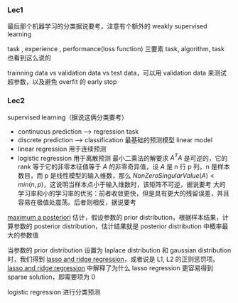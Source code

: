 ### Lec1
最后那个机器学习的分类据说要考，注意有个额外的 weakly supervised learning

task , experience , performance(loss function) 三要素
task, algorithm, task 也看到这么说的

trainning data vs validation data vs test data，可以用 validation data 来测试超参数，以及避免 overfit 的 early stop

### Lec2
supervised learning（据说这俩分类要考）
 * continuous prediction  --> regression task
 * discrete prediction --> classification
最基础的预测模型 linear model
* linear regression 用于连续预测
* logistic regression 用于离散预测
最小二乘法的解要求 $A^TA$ 是可逆的，它的 rank 等于它的非零本征值等于 $A$ 的非零奇异值，设 $A$ 是 n 行 p 列，n 是样本数目，而 p 是线性模型的输入维数，那么 $NonZeroSingularValue(A) \lt min(n,p)$，这说明当样本点小于输入维数时，该矩阵不可逆，据说要考
大的学习率和小的学习率的优劣：前者收敛更快，但是具有更大的残留误差，并且容易在极值处震荡。后者则相反，据说要考

[maximum a posteriori](https://www.jiqizhixin.com/graph/technologies/496f2bac-fafd-4c1f-83cc-5776e04065d3) 估计，假设参数的 prior distribution，根据样本结果，计算参数的 posterior distribution，估计结果就是 posterior distribution 中概率最大的参数值

当参数的 prior distribution 设置为 laplace distribution 和 gaussian distribution 时，我们得到 [lasso and ridge regression](https://www.cnblogs.com/wuliytTaotao/p/10837533.html)，或者说是 L1, L2 的正则惩罚项。[lasso and ridge regression](https://www.cnblogs.com/wuliytTaotao/p/10837533.html) 中解释了为什么 lasso regression 更容易得到 sparse solution，即需要项为 0

logistic regression 进行分类预测
